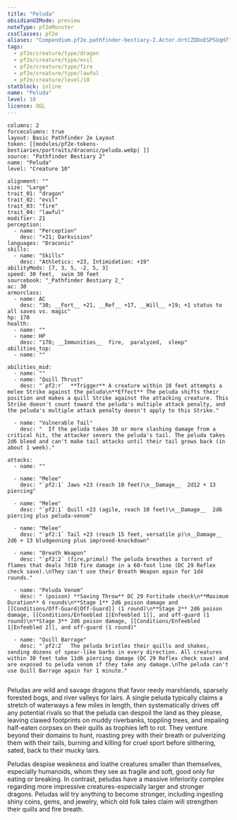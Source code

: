 ```yaml
---
title: "Peluda"
obsidianUIMode: preview
noteType: pf2eMonster
cssClasses: pf2e
aliases: "Compendium.pf2e.pathfinder-bestiary-2.Actor.drtCZDDoESPSUqH7" 
tags:
  - pf2e/creature/type/dragon
  - pf2e/creature/type/evil
  - pf2e/creature/type/fire
  - pf2e/creature/type/lawful
  - pf2e/creature/level/10
statblock: inline
name: "Peluda"
level: 10
license: OGL
---
```


```statblock
columns: 2
forcecolumns: true
layout: Basic Pathfinder 2e Layout
token: [[modules/pf2e-tokens-bestiaries/portraits/draconic/peluda.webp| ]]
source: "Pathfinder Bestiary 2"
name: "Peluda"
level: "Creature 10"

alignment: ""
size: "Large"
trait_01: "dragon"
trait_02: "evil"
trait_03: "fire"
trait_04: "lawful"
modifier: 21
perception:
  - name: "Perception"
    desc: "+21; Darkvision"
languages: "Draconic"
skills:
  - name: "Skills"
    desc: "Athletics: +23, Intimidation: +19"
abilityMods: [7, 3, 5, -2, 5, 3]
speed: 30 feet,  swim 30 feet
sourcebook: "_Pathfinder Bestiary 2_"
ac: 30
armorclass:
  - name: AC
    desc: "30; __Fort__ +21, __Ref__ +17, __Will__ +19; +1 status to all saves vs. magic"
hp: 170
health:
  - name: ""
  - name: HP
    desc: "170; __Immunities__  fire,  paralyzed,  sleep"
abilities_top:
  - name: ""

abilities_mid:
  - name: ""
  - name: "Quill Thrust"
    desc: "`pf2:r`  **Trigger** A creature within 10 feet attempts a melee Strike against the peluda\n**Effect** The peluda shifts their position and makes a quill Strike against the attacking creature. This Strike doesn't count toward the peluda's multiple attack penalty, and the peluda's multiple attack penalty doesn't apply to this Strike."

  - name: "Vulnerable Tail"
    desc: "  If the peluda takes 30 or more slashing damage from a critical hit, the attacker severs the peluda's tail. The peluda takes 2d6 bleed and can't make tail attacks until their tail grows back (in about 1 week)."

attacks:
  - name: ""

  - name: "Melee"
    desc: "`pf2:1` Jaws +23 (reach 10 feet)\n__Damage__  2d12 + 13 piercing"

  - name: "Melee"
    desc: "`pf2:1` Quill +23 (agile, reach 10 feet)\n__Damage__  2d6 piercing plus peluda-venom"

  - name: "Melee"
    desc: "`pf2:1` Tail +23 (reach 15 feet, versatile p)\n__Damage__  2d6 + 13 bludgeoning plus improved-knockdown"

  - name: "Breath Weapon"
    desc: "`pf2:2` (fire,primal) The peluda breathes a torrent of flames that deals 7d10 fire damage in a 60-foot line (DC 29 Reflex check save).\nThey can't use their Breath Weapon again for 1d4 rounds."

  - name: "Peluda Venom"
    desc: " (poison) **Saving Throw** DC 29 Fortitude check\n**Maximum Duration** 6 rounds\n**Stage 1** 2d6 poison damage and [[Conditions/Off-Guard|Off-Guard]] (1 round)\n**Stage 2** 2d6 poison damage, [[Conditions/Enfeebled 1|Enfeebled 1]], and off-guard (1 round)\n**Stage 3** 2d6 poison damage, [[Conditions/Enfeebled 1|Enfeebled 2]], and off-guard (1 round)"

  - name: "Quill Barrage"
    desc: "`pf2:2`  The peluda bristles their quills and shakes, sending dozens of spear-like barbs in every direction. All creatures within 30 feet take 11d6 piercing damage (DC 29 Reflex check save) and are exposed to peluda venom if they take any damage.\nThe peluda can't use Quill Barrage again for 1 minute."
 
```



Peludas are wild and savage dragons that favor reedy marshlands, sparsely forested bogs, and river valleys for lairs. A single peluda typically claims a stretch of waterways a few miles in length, then systematically drives off any potential rivals so that the peluda can despoil the land as they please, leaving clawed footprints on muddy riverbanks, toppling trees, and impaling half-eaten corpses on their quills as trophies left to rot. They venture beyond their domains to hunt, roasting prey with their breath or pulverizing them with their tails, burning and killing for cruel sport before slithering, sated, back to their mucky lairs.

Peludas despise weakness and loathe creatures smaller than themselves, especially humanoids, whom they see as fragile and soft, good only for eating or breaking. In contrast, peludas have a massive inferiority complex regarding more impressive creatures-especially larger and stronger dragons. Peludas will try anything to become stronger, including ingesting shiny coins, gems, and jewelry, which old folk tales claim will strengthen their quills and fire breath.
